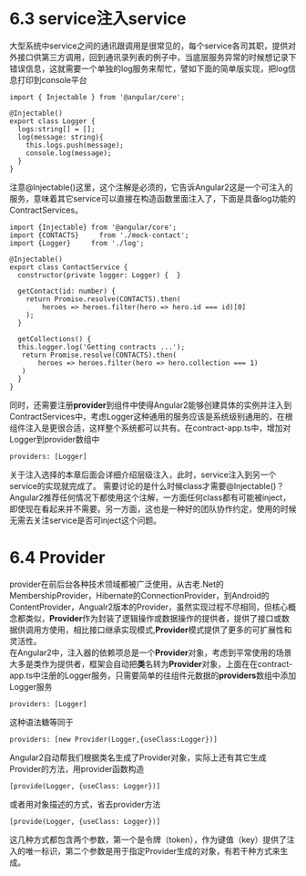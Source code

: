# 6.3 service注入service
大型系统中service之间的通讯跟调用是很常见的，每个service各司其职，提供对外接口供第三方调用，回到通讯录列表的例子中，当底层服务异常的时候想记录下错误信息，这就需要一个单独的log服务来帮忙，譬如下面的简单版实现，把log信息打印到console平台

	import { Injectable } from '@angular/core';
	
	@Injectable()
	export class Logger {
	  logs:string[] = [];
	  log(message: string){
	    this.logs.push(message);
	    console.log(message);
	  }
	}
注意@Injectable()这里，这个注解是必须的，它告诉Angular2这是一个可注入的服务，意味着其它service可以直接在构造函数里面注入了，下面是具备log功能的ContractServices。

	import {Injectable} from '@angular/core';
	import {CONTACTS}     from './mock-contact';
	import {Logger}     from './log';
	
	@Injectable()
	export class ContactService {
	  constructor(private logger: Logger) {  }
	
	  getContact(id: number) {
	    return Promise.resolve(CONTACTS).then(
	        heroes => heroes.filter(hero => hero.id === id)[0]
	    );
	  }
	
	  getCollections() {
      this.logger.log('Getting contracts ...');
	   return Promise.resolve(CONTACTS).then(
	       heroes => heroes.filter(hero => hero.collection === 1)
	   )
	  }
	}
同时，还需要注册**provider**到组件中使得Angular2能够创建具体的实例并注入到ContractServices中，考虑Logger这种通用的服务应该是系统级别通用的，在根组件注入是更很合适，这样整个系统都可以共有。在contract-app.ts中，增加对Logger到provider数组中
```
providers: [Logger]
```
关于注入选择的本章后面会详细介绍层级注入，此时，service注入到另一个service的实现就完成了。
需要讨论的是什么时候class才需要@Injectable()？Angular2推荐任何情况下都使用这个注解，一方面任何class都有可能被inject，即使现在看起来并不需要。另一方面，这也是一种好的团队协作约定，使用的时候无需去关注service是否可inject这个问题。


# 6.4 Provider
provider在前后台各种技术领域都被广泛使用，从古老.Net的MembershipProvider，Hibernate的ConnectionProvider，到Android的ContentProvider，Angualr2版本的Provider，虽然实现过程不尽相同，但核心概念都类似，**Provider**作为封装了逻辑操作或数据操作的提供者，提供了接口或数据供调用方使用，相比接口继承实现模式,**Provider**模式提供了更多的可扩展性和灵活性。  
在Angular2中，注入器的依赖项总是一个**Provider**对象，考虑到平常使用的场景大多是类作为提供者，框架会自动把**类**名转为**Provider**对象，上面在在contract-app.ts中注册的Logger服务，只需要简单的往组件元数据的**providers**数组中添加Logger服务  

	providers: [Logger]

这种语法糖等同于

	providers: [new Provider(Logger,{useClass:Logger})] 
	
Angular2自动帮我们根据类名生成了Provider对象，实际上还有其它生成Provider的方法，用provider函数构造
	
	[provide(Logger, {useClass: Logger})]
或者用对象描述的方式，省去provider方法

	[provide(Logger, {useClass: Logger})]
这几种方式都包含两个参数，第一个是令牌（token），作为键值（key）提供了注入的唯一标识，第二个参数是用于指定Provider生成的对象，有若干种方式来生成。


